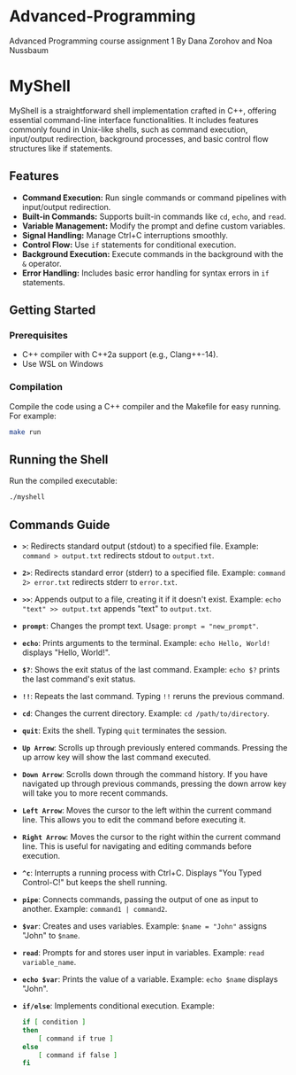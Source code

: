 # Advanced-Programming
Advanced Programming course assignment 1
By Dana Zorohov and Noa Nussbaum

# MyShell


MyShell is a straightforward shell implementation crafted in C++, offering essential command-line interface functionalities. It includes features commonly found in Unix-like shells, such as command execution, input/output redirection, background processes, and basic control flow structures like if statements.

## Features

- **Command Execution:** Run single commands or command pipelines with input/output redirection.
- **Built-in Commands:** Supports built-in commands like `cd`, `echo`, and `read`.
- **Variable Management:** Modify the prompt and define custom variables.
- **Signal Handling:** Manage Ctrl+C interruptions smoothly.
- **Control Flow:** Use `if` statements for conditional execution.
- **Background Execution:** Execute commands in the background with the `&` operator.
- **Error Handling:** Includes basic error handling for syntax errors in `if` statements.

## Getting Started

### Prerequisites

- C++ compiler with C++2a support (e.g., Clang++-14).
- Use WSL on Windows

### Compilation

Compile the code using a C++ compiler and the Makefile for easy running. For example:

```bash
make run
```

## Running the Shell

Run the compiled executable:

```bash
./myshell
```

## Commands Guide

- **`>`**: Redirects standard output (stdout) to a specified file. Example: `command > output.txt` redirects stdout to `output.txt`.
- **`2>`**: Redirects standard error (stderr) to a specified file. Example: `command 2> error.txt` redirects stderr to `error.txt`.
- **`>>`**: Appends output to a file, creating it if it doesn't exist. Example: `echo "text" >> output.txt` appends "text" to `output.txt`.
- **`prompt`**: Changes the prompt text. Usage: `prompt = "new_prompt"`.
- **`echo`**: Prints arguments to the terminal. Example: `echo Hello, World!` displays "Hello, World!".
- **`$?`**: Shows the exit status of the last command. Example: `echo $?` prints the last command's exit status.
- **`!!`**: Repeats the last command. Typing `!!` reruns the previous command.
- **`cd`**: Changes the current directory. Example: `cd /path/to/directory`.
- **`quit`**: Exits the shell. Typing `quit` terminates the session.
- **`Up Arrow`**: Scrolls up through previously entered commands. Pressing the up arrow key will show the last command executed.
- **`Down Arrow`**: Scrolls down through the command history. If you have navigated up through previous commands, pressing the down arrow key will take you to more recent commands.
- **`Left Arrow`**: Moves the cursor to the left within the current command line. This allows you to edit the command before executing it.
- **`Right Arrow`**: Moves the cursor to the right within the current command line. This is useful for navigating and editing commands before execution.
- **`^c`**: Interrupts a running process with Ctrl+C. Displays "You Typed Control-C!" but keeps the shell running.
- **`pipe`**: Connects commands, passing the output of one as input to another. Example: `command1 | command2`.
- **`$var`**: Creates and uses variables. Example: `$name = "John"` assigns "John" to `$name`.
- **`read`**: Prompts for and stores user input in variables. Example: `read variable_name`.
- **`echo $var`**: Prints the value of a variable. Example: `echo $name` displays "John".
- **`if/else`**: Implements conditional execution. Example:

  ```bash
  if [ condition ]
  then
      [ command if true ]
  else
      [ command if false ]
  fi
  ```


